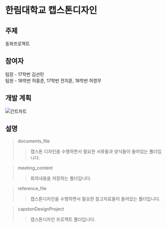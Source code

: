 # 한림대학교 캡스톤디자인 

## 주제
동화프로젝트

## 참여자
팀장 - 17학번 김선민   
팀원 - 18학번 허홍준, 17학번 전지훈, 18학번 허영무

## 개발 계획
![간트차트](https://user-images.githubusercontent.com/86049096/226330733-2a65e2b6-9525-4022-a40a-d99c15274968.png)

## 설명
> documents_file
>> 캡스톤 디자인을 수행하면서 필요한 서류들과 양식들이 들어있는 폴더입니다.    

> meeting_content
>> 회의내용을 저장하는 폴더입니다.   

> reference_file
>> 캡스톤디자인을 수행하면서 필요한 참고자료들이 들어있는 폴더입니다.

>capstonDesignProject
>> 캡스톤디자인 프로젝트 폴더입니다.

